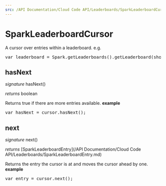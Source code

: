 ```yaml
---
src: /API Documentation/Cloud Code API/Leaderboards/SparkLeaderboardCursor.md
---
```


# SparkLeaderboardCursor

A cursor over entries within a leaderboard.
e.g.
<pre rel="highlighter" code-brush="js" contenteditable="false">var leaderboard = Spark.getLeaderboards().getLeaderboard(shortCode).getEntries();</pre>

## hasNext
_signature_ hasNext()</p>
_returns_ boolean</p>

Returns true if there are more entries available.
<b>example</b>
<pre rel="highlighter" code-brush="js" contenteditable="false">var hasNext = cursor.hasNext();</pre>
## next
_signature_ next()</p>
_returns_ [SparkLeaderboardEntry](/API Documentation/Cloud Code API/Leaderboards/SparkLeaderboardEntry.md)</p>

Returns the entry the cursor is at and moves the cursor ahead by one.
<b>example</b>
<pre rel="highlighter" code-brush="js" contenteditable="false">var entry = cursor.next();</pre>
